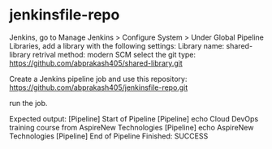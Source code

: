 # jenkinsfile-repo

Jenkins, go to Manage Jenkins > Configure System > Under Global Pipeline Libraries, add a library with the following settings:
Library name: shared-library 
retrival method: modern SCM 
select the git type: https://github.com/abprakash405/shared-library.git 

Create a Jenkins pipeline job and use this repository: 
https://github.com/abprakash405/jenkinsfile-repo.git

run the job. 

Expected output: 
[Pipeline] Start of Pipeline
[Pipeline] echo
Cloud DevOps training course from AspireNew Technologies
[Pipeline] echo
AspireNew Technologies
[Pipeline] End of Pipeline
Finished: SUCCESS
